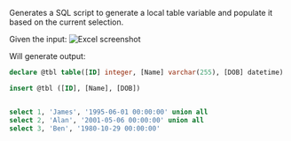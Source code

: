Generates a SQL script to generate a local table variable and populate it based on the current selection.

Given the input:
![Excel screenshot](http://url/to/img.png)

Will generate output:

```sql
declare @tbl table([ID] integer, [Name] varchar(255), [DOB] datetime)

insert @tbl ([ID], [Name], [DOB])


select 1, 'James', '1995-06-01 00:00:00' union all
select 2, 'Alan', '2001-05-06 00:00:00' union all
select 3, 'Ben', '1980-10-29 00:00:00'
```
